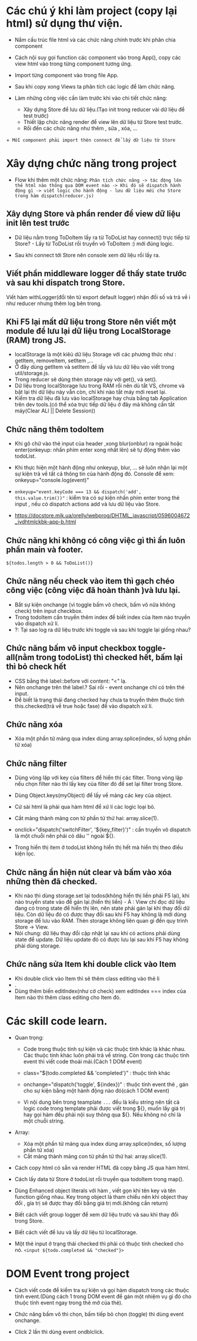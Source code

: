 # Các chú ý khi làm project (copy lại html) sử dụng thư viện.
+ Nắm cấu trúc file html và các chức năng chính trước khi phân chia component 
+ Cách nội suy gọi function các component vào trong App(), copy các view html vào trong từng component tương ứng.
+ Import từng component vào trong file App.

+ Sau khi copy xong Views ta phân tích các logic để  làm chức năng.
+ Làm những công việc cần làm trước khi vào chi tiết chức năng:
    + Xây dựng Store để lưu dữ liệu.(Tạo init trong reducer vài dữ liệu để test trước)
    + Thiết lập chức năng render để view lên dữ liệu từ Store test trước.
    + Rồi đến các chức năng như thêm , sửa , xóa, ...

+` Mỗi component phải import thèn connect để lấy dữ liệu từ Store`

# Xây dựng chức năng trong project
+ Flow khi thêm một chức năng:
`Phân tích chức năng -> tác động lên thẻ html nào thông qua DOM event nào -> Khi đó sẽ dispatch hành động gì -> viết logic cho hành động - lưu dữ liệu mới cho Store trong hàm dispatch(reducer.js)`

## Xây dựng Store và phần render để view dữ liệu init lên test trước
+ Dữ liệu nằm trong ToDoItem lấy ra từ ToDoList  hay connect() trực tiếp từ Store? - Lấy từ ToDoList rồi truyền vô ToDoItem :) mới đúng logic.

+ Sau khi connect tới Store nên console xem dữ liệu rồi lấy ra.

## Viết phần middleware logger để thấy state trước và sau khi dispatch trong Store.
 Viết hàm withLogger(đổi tên từ export default logger) nhận đối số  và trả về i như reducer nhưng thêm log bên trong.

## Khi F5 lại mất dữ liệu trong Store nên viết một module để lưu lại dữ liệu trong LocalStorage (RAM) trong JS.
+ localStorage là một kiêủ dữ liệu Storage với các phương thức như : getItem, removeItem, setItem ,...
+ Ở đây dùng getItem và setItem để  lấy và lưu dữ liệu vào viết trong util/storage.js.
+ Trong reducer sẽ dùng thèn storage này với get(), và set().
+ Dữ liệu trong localStorage lưu trong RAM rồi nên dù tắt VS, chrome  và bật lại thì dữ liệu này vẫn còn, chỉ khi nào tắt máy mới reset lại.
+ Kiểm tra dữ liệu đã lưu vào localStorage hay chưa bằng tab Application trên dev tools.(có thể xóa trực tiếp dữ liệu ở đây mà không cần tắt máy(Clear ALl || Delete Session))


## Chức năng thêm todoItem 
+ Khi gõ chữ vào thẻ input của  header ,xong blur(onblur) ra ngoài hoặc enter(onkeyup: nhấn phím enter xong nhất lên) sẽ tự động thêm vào todoList.

+ Khi thực hiện một hành động như onkeyup, blur, ... sẽ luôn nhận lại một sự kiện trả về tất cả thông tin của hành động đó. Console để xem:  onkeyup="console.log(event)"

+ `onkeyup="event.keyCode === 13 && dispatch('add', this.value.trim())"` : kiểm tra có sự kiện nhấn phím enter trong thẻ input , nếu có dispatch actions add và lưu dữ liệu vào Store.
+ https://docstore.mik.ua/orelly/webprog/DHTML_javascript/0596004672_jvdhtmlckbk-app-b.html

## Chức năng khi không có công việc gì thì ẩn luôn phần main và footer.
`${todos.length > 0 && ToDoList()}`


## Chức năng nếu check vào item thì gạch chéo công việc (công việc đã hoàn thành )và lưu lại.

+ Bắt sự kiện onchange (vì toggle bấm vô check, bấm vô nữa không check) trên input checkbox.
+ Trong todoItem cần truyền thêm index để biết index của Item nào truyền vào dispatch xử lí.
+ ?: Tại sao log ra dữ liệu trước khi toggle và sau khi toggle lại giống nhau?


## Chức năng bấm vô input checkbox toggle-all(nằm trong todoList) thì checked hết, bấm lại thì bỏ check hết
+ CSS bằng thẻ label::before với content: "<" lạ.
+ Nên onchange trên thẻ label.? Sai rồi - event onchange chỉ có trên thẻ input.
+ Để biết là trạng thái đang checked hay chưa ta truyền thêm thuộc tính this.checked(trả về true hoặc fase) để vào dispatch xử lí.

## Chức năng xóa
+ Xóa một phần tử mảng qua index dùng array.splice(index, số lượng phần tử xóa)

## Chức năng filter 
+ Dùng vòng lặp với key của filters để hiển thị các filter. Trong vòng lặp nếu chọn filter nào thì lấy key của filter đó để set lại filter trong Store.

+ Dùng Object.keys(myObject) để lấy về mảng các key của object.
+ Cứ sài html là phải qua hàm html để xử lí các logic loại bỏ.
+ Cắt mảng thành mảng con từ phần tử thứ hai: array.slice(1).
+ onclick="dispatch('switchFilter', '${key_filter}')" : cần truyền vô dispatch là một chuỗi nên phải có dâu '' ngoài ${}.
+ Trong hiển thị item ở todoList không hiển thị hết mà hiển thị theo điều kiện lọc.

## Chức năng ẩn hiện nút clear và bấm vào xóa những thèn đã checked.
+ Khi nào thì dùng storage.set lại todos(không hiển thị liền phải F5 lại), khi nào truyền state vào để gán lại.(hiển thị liền) - À : View chỉ đọc dữ liệu đang có trong state để hiển thị lên, nên state phải gán lại khi thay đổi dữ liệu. Còn dữ liệu đó có được thay đổi sau khi F5 hay không là mới dùng storage để lưu vào RAM. Thèn storage không liên quan gì đến quy trình Store -> View.
+ Nói chung: dữ liệu thay đổi cập nhật lại sau khi có actions phải dùng state để update. Dữ liệu update đó có được lưu lại sau khi F5 hay không phải dùng storage.

## Chức năng sửa Item khi double click vào Item
+ Khi double click vào Item thì sẽ thêm class editing vào thẻ li <li class="${todo.completed && 'completed'} editing">.
+ Dùng thêm biến editIndex(như cờ check) xem editIndex === index của Item nào thì thêm class editing cho Item đó.



# Các skill code learn. 
+ Quan trọng:
    + Code trong thuộc tính sự kiện và các thuộc tính khác là khác nhau. Các thuộc tính khác luôn phải trả về string. Còn trong các thuộc tính event thì viết code thoải mái.(Cách 1 DOM event)
    + class="${todo.completed && 'completed'}" : thuộc tính  khác
    + onchange="dispatch('toggle', ${index})" : thuộc tính event thẻ , gán cho sự kiện bằng một hành động nào đó(cách 1 DOM event)

    + Vì nội dung bên trong teamplate `...` đều là kiểu string nên tất cả logic code trong template phải được viết trong ${}, muốn lấy giá trị hay gọi hàm đều phải nội suy thông qua ${}. Nếu không nó chỉ là một chuỗi string.

+ Array:
    + Xóa một phần tử mảng qua index dùng array.splice(index, số lượng phần tử xóa)
    + Cắt mảng thành mảng con từ phần tử thứ hai: array.slice(1).

+ Cách copy html có sẵn và render HTML đã copy bằng JS qua hàm html.

+ Cách lấy data từ Store ở todoList rồi truyền qua todoItem trong map().

+ Dùng Enhanced object literals với hàm , viết gọn khi tên key và tên function giống nhau. Key trong object là tham chiếu nên khi object thay đổi , gía trị sẽ được thay đổi bằng giá trị mới.(không cần return)

+ Biết cách viết group logger để xem dữ liệu trước và sau khi thay đổi trong Store.

+ Biết cách viết để lưu và lấy dữ liệu từ localStorage.

+ Một thẻ input ở trạng thái checked thì phải có thuộc tính checked cho nó.
` <input ${todo.completed && "checked"}> `


# DOM Event trong project
+ Cách viết code để  kiểm tra sự kiện và gọi hàm dispatch trong các thuộc tính event.(Dùng cách 1 trong DOM event để gán một nhiệm vụ gì đó cho thuộc tính event ngay trong thẻ mở của thẻ).

+ Chức năng bấm vô thì chọn, bấm tiếp bỏ chọn (toggle) thì dùng event onchange.

+ Click 2 lần thì dùng event ondblclick.

